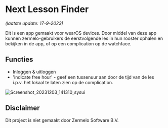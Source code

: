 # Next Lesson Finder
*(laatste update: 17-9-2023)*

Dit is een app gemaakt voor wearOS devices. Door middel van deze app kunnen zermelo-gebruikers de eerstvolgende les in hun rooster ophalen en bekijken in de app, of op een complication op de watchface.

## Functies
* Inloggen & uitloggen
* 'indicate free hour' - geef een tussenuur aan door de tijd van de les i.p.v. het lokaal te laten zien op de complication.

![Screenshot_20231203_141310_sysui](https://github.com/LolligeGerrit/Next_lesson_finder/assets/100466597/2c20f027-e0f7-4cf3-80d9-7d1d97e81d4b)

## Disclaimer
Dit project is niet gemaakt door Zermelo Software B.V.

